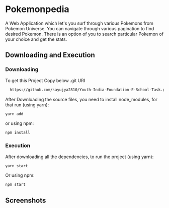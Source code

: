 
# Pokemonpedia

A Web Application which let's you surf through various Pokemons from Pokemon Universe.
You can navigate through various pagination to find desired Pokemon. There is an option of you to search particular Pokemon of your choice and get the stats.

## Downloading and Execution

### Downloading

To get this Project Copy below .git URI 

```bash
  https://github.com/sayujya2810/Youth-India-Foundation-E-School-Task.git
```


After Downloading the source files, you need to install node_modules, for that run (using yarn):
```bash
yarn add
```
or using npm:
```bash
npm install
```

### Execution

After downloading all the dependencies, to run the project (using yarn):
```bash
yarn start
```
Or using npm:
```bash
npm start
```
## Screenshots

